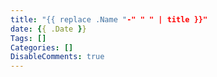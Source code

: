 ```yaml
---
title: "{{ replace .Name "-" " " | title }}"
date: {{ .Date }}
Tags: []
Categories: []
DisableComments: true
---
```

